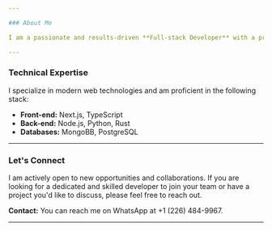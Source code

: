 ```yaml
---

### About Me

I am a passionate and results-driven **Full-stack Developer** with a proven track record of building robust and scalable web applications. My expertise lies in crafting efficient and user-centric solutions. I am constantly seeking new challenges and opportunities to leverage my skills to build high-quality web applications and contribute to innovative projects.

---
```


### Technical Expertise

I specialize in modern web technologies and am proficient in the following stack:

-   **Front-end:** Next.js, TypeScript
-   **Back-end:** Node.js, Python, Rust
-   **Databases:** MongoBB, PostgreSQL

---

### Let's Connect

I am actively open to new opportunities and collaborations. If you are looking for a dedicated and skilled developer to join your team or have a project you'd like to discuss, please feel free to reach out.

**Contact:**
You can reach me on WhatsApp at +1 (226) 484-9967.

---

